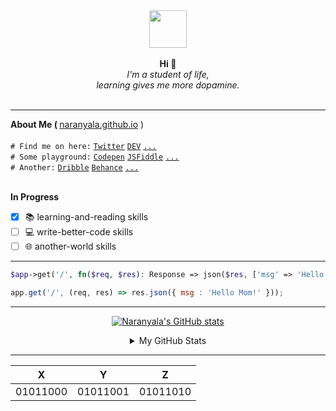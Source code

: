 
<div style="text-align:center;" align="center">
    <img src="https://avatars.githubusercontent.com/u/25216912?s=400&u=7c418155a7e26c2b9f9ce89e3dd5b3b95594f1a3&v=4" width="60" height="60"/>
</div>


<br>
<div align="center">
    <b>Hi &#128075;</b>
    <br>
    <i>I'm a student of life,<br>learning gives me more dopamine.</i>
    <br>
</div>
<br>

<hr>
<b>About Me ( </b> <a target="_blank" href="http://naranyala.github.io">naranyala.github.io</a> )
<br>

<br>
<code># Find me on here:</code>
<code><a target="_blank" href="http://www.twitter.com/gema_naranyala">Twitter</a></code>
<code><a target="_blank" href="https://dev.to/fudzermifthakul">DEV</a></code>
<code><a target="_blank" href="https://www.google.com">...</a></code>
<br>
<code># Some playground:</code>
<code><a target="_blank" href="https://codepen.io/naranyala">Codepen</a></code>
<code><a target="_blank" href="https://jsfiddle.net/user/naranyala">JSFiddle</a></code>    
<code><a target="_blank" href="https://www.google.com">...</a></code>
<br>
<code># Another:</code>
<code><a target="_blank" href="https://dribbble.com/naranyala">Dribble</a></code>
<code><a target="_blank" href="https://www.behance.net/fudzermifthak">Behance</a></code>
<code><a target="_blank" href="https://www.google.com">...</a></code>
<br>
<br>

<b>In Progress</b>

- [x] :books: learning-and-reading skills
- [ ] :computer: write-better-code skills
- [ ] :globe_with_meridians: another-world skills

<hr>

```php
$app->get('/', fn($req, $res): Response => json($res, ['msg' => 'Hello Mom!']));
```


```javascript
app.get('/', (req, res) => res.json({ msg : 'Hello Mom!' }));
```

<blockquote>
</blockquote>
<hr>

<div align="center">

[![Naranyala's GitHub stats](https://github-readme-stats.vercel.app/api/top-langs/?username=naranyala&layout=compact&show_icons=true&hide_border=false&theme=github_light)](https://github.com/anuraghazra/github-readme-stats)

</div>

    
<div align="center">  
<details>
<summary>My GitHub Stats</summary>
<br>
    
[![Naranyala's GitHub stats](https://github-readme-stats.vercel.app/api?username=naranyala&layout=compact&show_icons=true&hide_border=false&theme=github_light)](https://github.com/anuraghazra/github-readme-stats)

</details>
</div>

<hr>
<div align="center">
    
|  X  |  Y  |  Z  |
| --- | --- | --- |
|  01011000  |  01011001  |  01011010  |
    
</div>
